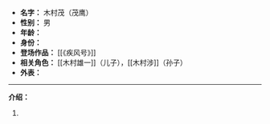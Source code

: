 
- **名字：** 木村茂（茂鹰）
- **性别：** 男
- **年龄：** 
- **身份：** 
- **登场作品：** [[《疾风号》]]
- **相关角色：** [[木村雄一]]（儿子），[[木村涉]]（孙子）
- **外表：** 

---

**介绍：** 

1. 
